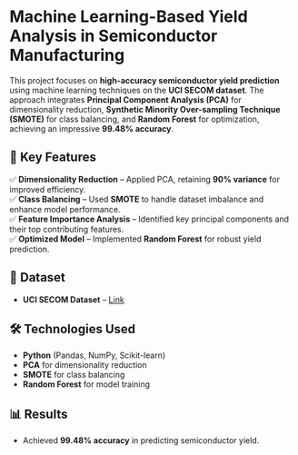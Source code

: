 # Machine Learning-Based Yield Analysis in Semiconductor Manufacturing  

This project focuses on **high-accuracy semiconductor yield prediction** using machine learning techniques on the **UCI SECOM dataset**. The approach integrates **Principal Component Analysis (PCA)** for dimensionality reduction, **Synthetic Minority Over-sampling Technique (SMOTE)** for class balancing, and **Random Forest** for optimization, achieving an impressive **99.48% accuracy**.  

## 🔹 Key Features  
✅ **Dimensionality Reduction** – Applied PCA, retaining **90% variance** for improved efficiency.  
✅ **Class Balancing** – Used **SMOTE** to handle dataset imbalance and enhance model performance.  
✅ **Feature Importance Analysis** – Identified key principal components and their top contributing features.  
✅ **Optimized Model** – Implemented **Random Forest** for robust yield prediction.  

## 📂 Dataset  
- **UCI SECOM Dataset** – [Link](https://archive.ics.uci.edu/ml/datasets/SECOM)  

## 🛠 Technologies Used  
- **Python** (Pandas, NumPy, Scikit-learn)  
- **PCA** for dimensionality reduction  
- **SMOTE** for class balancing  
- **Random Forest** for model training  

## 📊 Results  
- Achieved **99.48% accuracy** in predicting semiconductor yield.  
